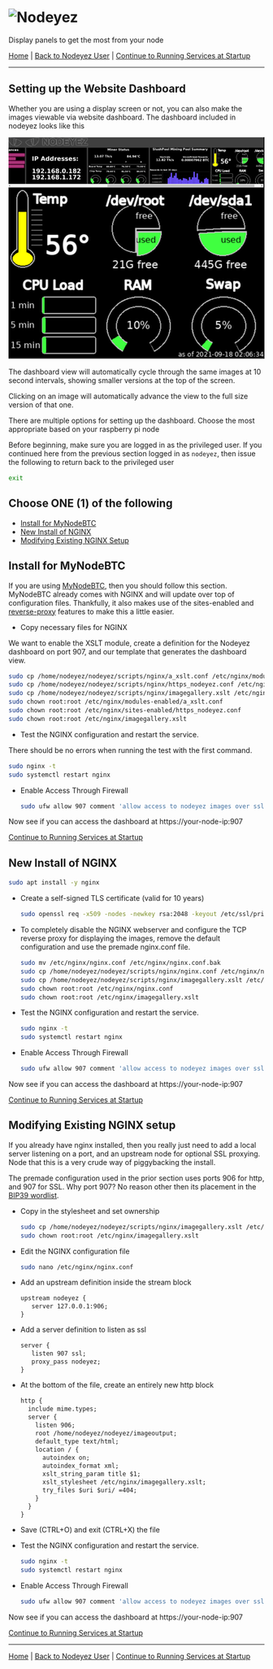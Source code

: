 # ![Nodeyez](../../../raw/branch/main/images/nodeyez.svg)
Display panels to get the most from your node

[Home](../README.md) | [Back to Nodeyez User](./install-4-nodeyez.md) | [Continue to Running Services at Startup](./install-6-runatstartup.md)

---

## Setting up the Website Dashboard

Whether you are using a display screen or not, you can also make the images 
viewable via website dashboard.  The dashboard included in nodeyez looks like
this

![sample image of dashboard](../images/websitedashboard.png)

The dashboard view will automatically cycle through the same images at 10 second
intervals, showing smaller versions at the top of the screen.  

Clicking on an image will automatically advance the view to the full size 
version of that one.

There are multiple options for setting up the dashboard.  Choose the most
appropriate based on your raspberry pi node

Before beginning, make sure you are logged in as the privileged user.  If you
continued here from the previous section logged in as `nodeyez`, then issue
the following to return back to the privileged user

   ```sh
   exit
   ```

## Choose ONE (1) of the following

- [Install for MyNodeBTC](#install-for-mynodebtc)
- [New Install of NGINX](#new-install-of-nginx)
- [Modifying Existing NGINX Setup](#modifying-existing-nginx-setup)

## Install for MyNodeBTC

If you are using [MyNodeBTC](https://mynodebtc.com/), then you should follow 
this section.  MyNodeBTC already comes with NGINX and will update over top of 
configuration files. Thankfully, it also makes use of the sites-enabled and 
[reverse-proxy](https://docs.nginx.com/nginx/admin-guide/web-server/reverse-proxy/) 
features to make this a little easier.

* Copy necessary files for NGINX

We want to enable the XSLT module, create a definition for the Nodeyez 
dashboard on port 907, and our template that generates the dashboard view.

   ```sh
   sudo cp /home/nodeyez/nodeyez/scripts/nginx/a_xslt.conf /etc/nginx/modules-enabled/a_xslt.conf
   sudo cp /home/nodeyez/nodeyez/scripts/nginx/https_nodeyez.conf /etc/nginx/sites-enabled/https_nodeyez.conf
   sudo cp /home/nodeyez/nodeyez/scripts/nginx/imagegallery.xslt /etc/nginx/imagegallery.xslt
   sudo chown root:root /etc/nginx/modules-enabled/a_xslt.conf
   sudo chown root:root /etc/nginx/sites-enabled/https_nodeyez.conf
   sudo chown root:root /etc/nginx/imagegallery.xslt
   ```

* Test the NGINX configuration and restart the service.

There should be no errors when running the test with the first command.

   ```sh
   sudo nginx -t
   sudo systemctl restart nginx
   ```
  
* Enable Access Through Firewall

   ```sh
   sudo ufw allow 907 comment 'allow access to nodeyez images over ssl'
   ```
 
Now see if you can access the dashboard at https://your-node-ip:907

[Continue to Running Services at Startup](./install-6-runatstartup.md)


## New Install of NGINX

   ```sh
   sudo apt install -y nginx
   ```

* Create a self-signed TLS certificate (valid for 10 years)

   ```sh
   sudo openssl req -x509 -nodes -newkey rsa:2048 -keyout /etc/ssl/private/nginx-selfsigned.key -out /etc/ssl/certs/nginx-selfsigned.crt -subj "/CN=localhost" -days 3650
   ```

* To completely disable the NGINX webserver and configure the TCP reverse proxy
  for displaying the images, remove the default configuration and use the 
  premade nginx.conf file.

   ```sh
   sudo mv /etc/nginx/nginx.conf /etc/nginx/nginx.conf.bak
   sudo cp /home/nodeyez/nodeyez/scripts/nginx/nginx.conf /etc/nginx/nginx.conf
   sudo cp /home/nodeyez/nodeyez/scripts/nginx/imagegallery.xslt /etc/nginx/imagegallery.xslt
   sudo chown root:root /etc/nginx/nginx.conf
   sudo chown root:root /etc/nginx/imagegallery.xslt
   ```

* Test the NGINX configuration and restart the service.

   ```sh
   sudo nginx -t
   sudo systemctl restart nginx
   ```

* Enable Access Through Firewall

   ```sh
   sudo ufw allow 907 comment 'allow access to nodeyez images over ssl'
   ```
 
Now see if you can access the dashboard at https://your-node-ip:907

[Continue to Running Services at Startup](./install-6-runatstartup.md)

## Modifying Existing NGINX setup

If you already have nginx installed, then you really just need to add a local 
server listening on a port, and an upstream node for optional SSL proxying.  
Node that this is a very crude way of piggybacking the install.

The premade configuration used in the prior section uses ports 906 for http, and
907 for SSL.  Why port 907? No reason other then its placement in the 
[BIP39 wordlist](https://github.com/bitcoin/bips/blob/master/bip-0039/english.txt#L907).

* Copy in the stylesheet and set ownership

   ```sh
   sudo cp /home/nodeyez/nodeyez/scripts/nginx/imagegallery.xslt /etc/nginx/imagegallery.xslt
   sudo chown root:root /etc/nginx/imagegallery.xslt
   ```

* Edit the NGINX configuration file

   ```sh
   sudo nano /etc/nginx/nginx.conf
   ```
  
* Add an upstream definition inside the stream block

   ```nginx
   upstream nodeyez {
      server 127.0.0.1:906;
   }
   ```

* Add a server definition to listen as ssl

   ```nginx
   server {
      listen 907 ssl;
      proxy_pass nodeyez;
   }
   ```
  
* At the bottom of the file, create an entirely new http block

   ```nginx
   http {
     include mime.types;
     server {
       listen 906;
       root /home/nodeyez/nodeyez/imageoutput;
       default_type text/html;
       location / {
         autoindex on;
         autoindex_format xml;
         xslt_string_param title $1;
         xslt_stylesheet /etc/nginx/imagegallery.xslt;
         try_files $uri $uri/ =404;
       }
     }
   }
   ```
  
* Save (CTRL+O) and exit (CTRL+X) the file

* Test the NGINX configuration and restart the service.

   ```sh
   sudo nginx -t
   sudo systemctl restart nginx
   ```

* Enable Access Through Firewall

   ```sh
   sudo ufw allow 907 comment 'allow access to nodeyez images over ssl'
   ```
 
Now see if you can access the dashboard at https://your-node-ip:907

[Continue to Running Services at Startup](./install-6-runatstartup.md)

---

[Home](../README.md) | [Back to Nodeyez User](./install-4-nodeyez.md) | [Continue to Running Services at Startup](./install-6-runatstartup.md)

